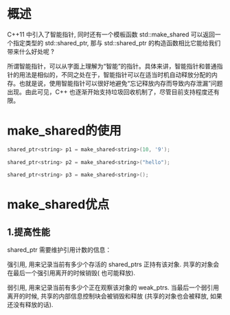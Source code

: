 # 概述

C++11 中引入了智能指针, 同时还有一个模板函数 std::make_shared 可以返回一个指定类型的 std::shared_ptr, 那与 std::shared_ptr 的构造函数相比它能给我们带来什么好处呢 ?

所谓智能指针，可以从字面上理解为“智能”的指针。具体来讲，智能指针和普通指针的用法是相似的，不同之处在于，智能指针可以在适当时机自动释放分配的内存。也就是说，使用智能指针可以很好地避免“忘记释放内存而导致内存泄漏”问题出现。由此可见，C++ 也逐渐开始支持垃圾回收机制了，尽管目前支持程度还有限。

# make_shared的使用

```java
shared_ptr<string> p1 = make_shared<string>(10, '9');  
 
shared_ptr<string> p2 = make_shared<string>("hello");  
 
shared_ptr<string> p3 = make_shared<string>(); 
```

# make_shared优点

## 1.提高性能

shared_ptr 需要维护引用计数的信息：

强引用, 用来记录当前有多少个存活的 shared_ptrs 正持有该对象. 共享的对象会在最后一个强引用离开的时候销毁( 也可能释放).

弱引用, 用来记录当前有多少个正在观察该对象的 weak_ptrs. 当最后一个弱引用离开的时候, 共享的内部信息控制块会被销毁和释放 (共享的对象也会被释放, 如果还没有释放的话).